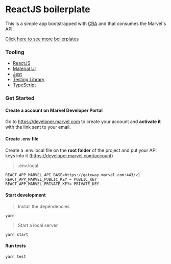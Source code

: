 # ReactJS boilerplate

This is a simple app bootstrapped with [CRA](https://github.com/facebook/create-react-app) and that consumes the Marvel's API.

[Click here to see more boilerplates](https://github.com/cicerohen/boilerplates)

### Tooling

- [ReactJS](https://reactjs.org/)
- [Material UI](https://material-ui.com/)
- [Jest](https://jestjs.io/)
- [Testing Library](https://testing-library.com/docs/react-testing-library/intro)
- [TypeScript](https://www.typescriptlang.org/)

### Get Started

#### Create a account on Marvel Developer Portal

Go to https://developer.marvel.com to create your account and
**activate it** with the link sent to your email.

#### Create .env file

Create a .env.local file on the **root folder** of the project and put your API keys into it (https://developer.marvel.com/account)

> .env.local

```
REACT_APP_MARVEL_API_BASE=https://gateway.marvel.com:443/v1
REACT_APP_MARVEL_PUBLIC_KEY = PUBLIC_KEY
REACT_APP_MARVEL_PRIVATE_KEY= PRIVATE_KEY
```

#### Start development

> Install the dependencies

```
yarn
```

> Start a local server

```
yarn start
```

#### Run tests

```
yarn test
```
